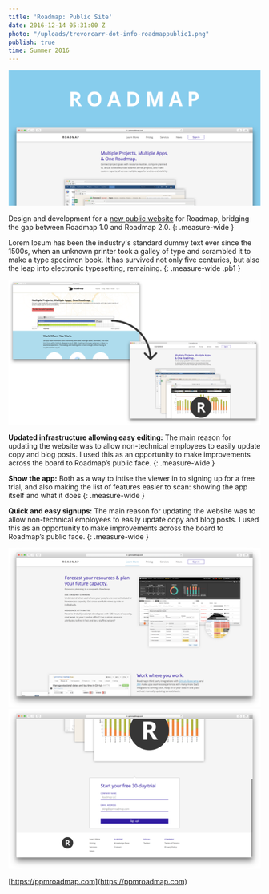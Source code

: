 ```yaml
---
title: 'Roadmap: Public Site'
date: 2016-12-14 05:31:00 Z
photo: "/uploads/trevorcarr-dot-info-roadmappublic1.png"
publish: true
time: Summer 2016
---
```


![a](/uploads/trevorcarr-dot-info-roadmappublic1.png)

Design and development for a [new public website](https://ppmroadmap.com) for Roadmap, bridging the gap between Roadmap 1.0 and Roadmap 2.0.
{: .measure-wide }

Lorem Ipsum has been the industry's standard dummy text ever since the 1500s, when an unknown printer took a galley of type and scrambled it to make a type specimen book. It has survived not only five centuries, but also the leap into electronic typesetting, remaining.
{: .measure-wide .pb1 }

![a](/uploads/trevorcarr-dot-info-roadmappublic2.png)

**Updated infrastructure allowing easy editing:** The main reason for updating the website was to allow non-technical employees to easily update copy and blog posts. I used this as an opportunity to make improvements across the board to Roadmap’s public face.
{: .measure-wide }

**Show the app:** Both as a way to intise the viewer in to signing up for a free trial, and also making the list of features easier to scan: showing the app itself and what it does
{: .measure-wide }

**Quick and easy signups:** The main reason for updating the website was to allow non-technical employees to easily update copy and blog posts. I used this as an opportunity to make improvements across the board to Roadmap’s public face.
{: .measure-wide }

![a](/uploads/trevorcarr-dot-info-roadmappublic4.png)
![a](/uploads/trevorcarr-dot-info-roadmappublic3.png)

[https://ppmroadmap.com](https://ppmroadmap.com)
